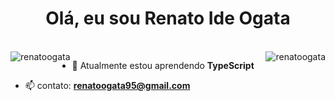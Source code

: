 <h1 align="center">Olá, eu sou Renato Ide Ogata</h1><br>

<img align="left" src="https://github-readme-stats.vercel.app/api?username=renatoogata&show_icons=true&theme=dark&locale=en" alt="renatoogata" />
<img align="right" src="https://github-readme-stats.vercel.app/api/top-langs?username=renatoogata&show_icons=true&theme=dark&locale=en&layout=compact" alt="renatoogata" />

- 🌱 Atualmente estou aprendendo **TypeScript**</p>
- 📫 contato: **renatoogata95@gmail.com**


